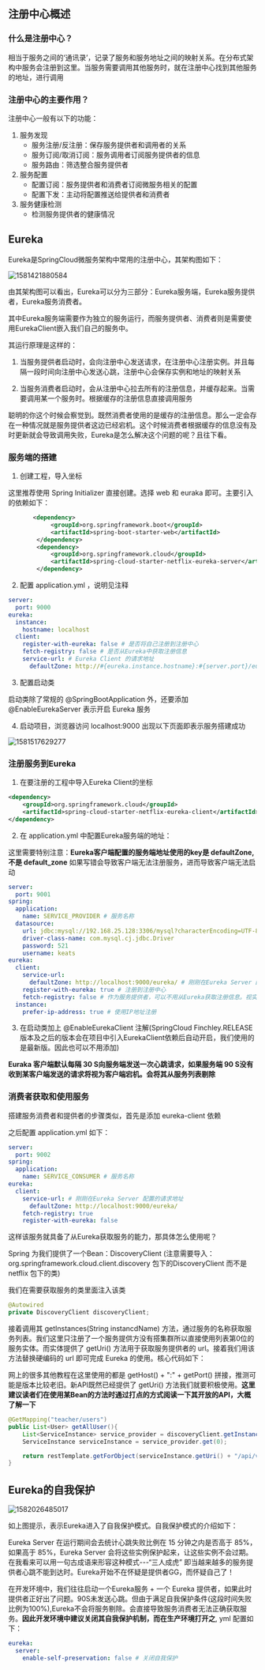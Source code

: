 ﻿## 注册中心概述

### 什么是注册中心？

相当于服务之间的‘通讯录’，记录了服务和服务地址之间的映射关系。在分布式架构中服务会注册到这里。当服务需要调用其他服务时，就在注册中心找到其他服务的地址，进行调用

### 注册中心的主要作用？

注册中心一般有以下的功能：

1. 服务发现
    - 服务注册/反注册：保存服务提供者和调用者的关系
    - 服务订阅/取消订阅：服务调用者订阅服务提供者的信息
    - 服务路由：筛选整合服务提供者
2. 服务配置
    - 配置订阅：服务提供者和消费者订阅微服务相关的配置
    - 配置下发：主动将配置推送给提供者和消费者
3. 服务健康检测
    - 检测服务提供者的健康情况

## Eureka

Eureka是SpringCloud微服务架构中常用的注册中心，其架构图如下：

![1581421880584](https://img2018.cnblogs.com/blog/1654189/202002/1654189-20200218200846218-1860032827.png)

由其架构图可以看出，Eureka可以分为三部分：Eureka服务端，Eureka服务提供者，Eureka服务消费者。

其中Eureka服务端需要作为独立的服务运行，而服务提供者、消费者则是需要使用EurekaClient嵌入我们自己的服务中。

其运行原理是这样的：

1. 当服务提供者启动时，会向注册中心发送请求，在注册中心注册实例。并且每隔一段时间向注册中心发送心跳，注册中心会保存实例和地址的映射关系

2. 当服务消费者启动时，会从注册中心拉去所有的注册信息，并缓存起来。当需要调用某一个服务时。根据缓存的注册信息直接调用服务

聪明的你这个时候会察觉到。既然消费者使用的是缓存的注册信息。那么一定会存在一种情况就是服务提供者这边已经宕机。这个时候消费者根据缓存的信息没有及时更新就会导致调用失败，Eureka是怎么解决这个问题的呢？且往下看。

### 服务端的搭建

1. 创建工程，导入坐标

这里推荐使用 Spring Initializer 直接创建。选择 web 和 euraka 即可。主要引入的依赖如下：

```xml
       <dependency>
            <groupId>org.springframework.boot</groupId>
            <artifactId>spring-boot-starter-web</artifactId>
        </dependency>
        <dependency>
            <groupId>org.springframework.cloud</groupId>
            <artifactId>spring-cloud-starter-netflix-eureka-server</artifactId>
        </dependency>
```

2. 配置 application.yml ，说明见注释

```yml
server:
  port: 9000
eureka:
  instance:
    hostname: localhost
  client:
    register-with-eureka: false # 是否将自己注册到注册中心
    fetch-registry: false # 是否从Eureka中获取注册信息
    service-url: # Eureka Client 的请求地址
      defaultZone: http://#{eureka.instance.hostname}:#{server.port}/eureka/
```

3. 配置启动类

启动类除了常规的 @SpringBootApplication 外，还要添加 @EnableEurekaServer 表示开启 Eureka 服务

4. 启动项目，浏览器访问 localhost:9000 出现以下页面即表示服务搭建成功

![1581517629277](https://img2018.cnblogs.com/blog/1654189/202002/1654189-20200218200845711-1434710181.png)

### 注册服务到Eureka

1. 在要注册的工程中导入Eureka Client的坐标

```xml
<dependency>
    <groupId>org.springframework.cloud</groupId>
    <artifactId>spring-cloud-starter-netflix-eureka-client</artifactId>
</dependency>
```

2. 在 application.yml 中配置Eureka服务端的地址：

这里需要特别注意：**Eureka客户端配置的服务端地址使用的key是 defaultZone,不是 default_zone** 如果写错会导致客户端无法注册服务，进而导致客户端无法启动

```yml
server:
  port: 9001
spring:
  application:
    name: SERVICE_PROVIDER # 服务名称
  datasource:
    url: jdbc:mysql://192.168.25.128:3306/mysql?characterEncoding=UTF-8&useSSL=false&serverTimezone=CTT
    driver-class-name: com.mysql.cj.jdbc.Driver
    password: 521
    username: keats
eureka:
  client:
    service-url:
      defaultZone: http://localhost:9000/eureka/ # 刚刚在Eureka Server 配置的请求地址
    register-with-eureka: true # 注册到注册中心
    fetch-registry: false # 作为服务提供者，可以不用从Eureka获取注册信息。视实际情况而定
  instance:
    prefer-ip-address: true # 使用IP地址注册
```

3. 在启动类加上 @EnableEurekaClient 注解(SpringCloud Finchley.RELEASE 版本及之后的版本会在项目中引入EurekaClient依赖后自动开启，我们使用的是最新版。因此也可以不用添加)

**Euraka 客户端默认每隔 30 S向服务端发送一次心跳请求，如果服务端 90 S没有收到某客户端发送的请求将视为客户端宕机。会将其从服务列表剔除**

### 消费者获取和使用服务

搭建服务消费者和提供者的步骤类似，首先是添加 eureka-client 依赖

之后配置 application.yml 如下：

```yml
server:
  port: 9002
spring:
  application:
    name: SERVICE_CONSUMER # 服务名称
eureka:
  client:
    service-url: # 刚刚在Eureka Server 配置的请求地址
      defaultZone: http://localhost:9000/eureka/
    fetch-registry: true
    register-with-eureka: false
```

这样该服务就具备了从Eureka获取服务的能力，那具体怎么使用呢？

Spring 为我们提供了一个Bean：DiscoveryClient (注意需要导入：org.springframework.cloud.client.discovery 包下的DiscoveryClient 而不是 netflix 包下的类)

我们在需要获取服务的类里面注入该类

```java
@Autowired
private DiscoveryClient discoveryClient;
```

接着调用其 getInstances(String instancdName) 方法，通过服务的名称获取服务列表。我们这里只注册了一个服务提供方没有搭集群所以直接使用列表第0位的服务实体。而实体提供了 getUri() 方法用于获取服务提供者的 url。接着我们用该方法替换硬编码的 url 即可完成 Eureka 的使用。核心代码如下：

网上的很多其他教程在这里使用的都是 getHost() + ":" + getPort() 拼接，推测可能是版本比较老旧。新API既然已经提供了 getUri() 方法我们就要积极使用。**这里建议读者们在使用某Bean的方法时通过打点的方式阅读一下其开放的API，大概了解一下**

```java
@GetMapping("teacher/users")
public List<User> getAllUser(){
    List<ServiceInstance> service_provider = discoveryClient.getInstances("SERVICE_PROVIDER");
    ServiceInstance serviceInstance = service_provider.get(0);

    return restTemplate.getForObject(serviceInstance.getUri() + "/api/v1/users", List.class);
}
```

## Eureka的自我保护

![1582026485017](https://img2018.cnblogs.com/blog/1654189/202002/1654189-20200218200844969-747307277.png)

如上图提示，表示Eureka进入了自我保护模式。自我保护模式的介绍如下：

Eureka Server 在运行期间会去统计心跳失败比例在 15 分钟之内是否高于 85%，如果高于 85%，Eureka Server 会将这些实例保护起来，让这些实例不会过期。在我看来可以用一句古成语来形容这种模式---“三人成虎” 即当越来越多的服务提供者心跳不能到达时。Eureka开始不在怀疑是提供者GG，而怀疑自己了！

在开发环境中，我们往往启动一个Eureka服务 + 一个 Eureka 提供者，如果此时提供者正好出了问题。90S未发送心跳。但由于满足自我保护条件(这段时间失败比例为100%),Eureka不会将服务剔除。会直接导致服务消费者无法正确获取服务。**因此开发环境中建议关闭其自我保护机制，而在生产环境打开之**, yml 配置如下：

```yml
eureka:
  server:
    enable-self-preservation: false # 关闭自我保护
```

